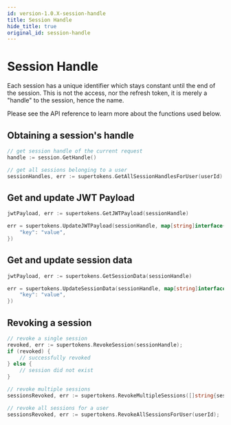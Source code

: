 ```yaml
---
id: version-1.0.X-session-handle
title: Session Handle
hide_title: true
original_id: session-handle
---
```


# Session Handle

Each session has a unique identifier which stays constant until the end of the session. This is not the access, nor the refresh token, it is merely a "handle" to the session, hence the name.

Please see the API reference to learn more about the functions used below.

## Obtaining a session's handle
```go
// get session handle of the current request
handle := session.GetHandle()
```
```go
// get all sessions belonging to a user
sessionHandles, err := supertokens.GetAllSessionHandlesForUser(userId)
```

## Get and update JWT Payload
```go
jwtPayload, err := supertokens.GetJWTPayload(sessionHandle)

err = supertokens.UpdateJWTPayload(sessionHandle, map[string]interface{}{
    "key": "value",
})
```

## Get and update session data
```go
jwtPayload, err := supertokens.GetSessionData(sessionHandle)

err = supertokens.UpdateSessionData(sessionHandle, map[string]interface{}{
    "key": "value",
})
```

## Revoking a session
```go
// revoke a single session
revoked, err := supertokens.RevokeSession(sessionHandle);
if (revoked) {
    // successfully revoked
} else {
    // session did not exist
}
```
```go
// revoke multiple sessions
sessionsRevoked, err := supertokens.RevokeMultipleSessions([]string{sessionHandle1, sessionHandle2});
```
```go
// revoke all sessions for a user
sessionsRevoked, err := supertokens.RevokeAllSessionsForUser(userId);
```